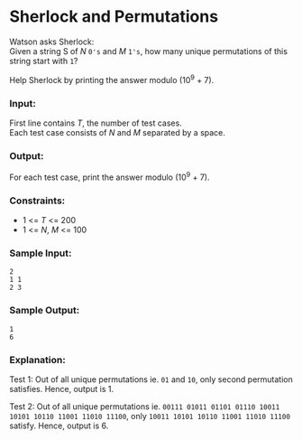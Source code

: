 Sherlock and Permutations
=========================

Watson asks Sherlock:  
Given a string S of *N* `0's` and *M* `1's`, how many unique permutations of this string start with `1`?

Help Sherlock by printing the answer modulo (10<sup>9</sup> + 7).

### Input:

First line contains *T*, the number of test cases.  
Each test case consists of *N* and *M* separated by a space.

### Output:

For each test case, print the answer modulo (10<sup>9</sup> + 7).

### Constraints:

* 1 <= *T* <= 200
* 1 <= *N*, *M* <= 100

### Sample Input:

	2
	1 1
	2 3

### Sample Output:

	1
	6

### Explanation:

Test 1: Out of all unique permutations ie. `01` and `10`, only second permutation satisfies. Hence, output is 1. 

Test 2: Out of all unique permutations ie. `00111 01011 01101 01110 10011 10101 10110 11001 11010 11100`, only `10011 10101 10110 11001 11010 11100` satisfy. Hence, output is 6.